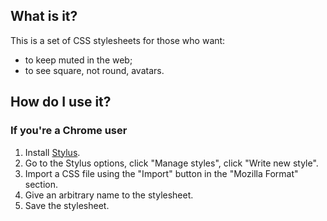 ## What is it?

This is a set of CSS stylesheets for those who want:

* to keep muted in the web;
* to see square, not round, avatars.

## How do I use it?

### If you're a Chrome user

1. Install [Stylus](https://chrome.google.com/webstore/detail/stylus/clngdbkpkpeebahjckkjfobafhncgmne).
1. Go to the Stylus options, click "Manage styles", click "Write new style".
1. Import a CSS file using the "Import" button in the "Mozilla Format" section.
1. Give an arbitrary name to the stylesheet.
1. Save the stylesheet.
